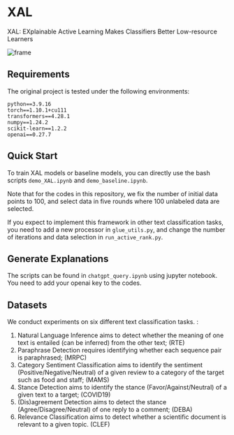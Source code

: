 # XAL
XAL: EXplainable Active Learning Makes Classifiers Better Low-resource Learners


![frame](https://github.com/LuoXiaoHeics/XAL/assets/48611831/e6f1dfc1-1f6b-413b-b2f6-ae4321766138)


## Requirements

The original project is tested under the following environments:

```
python==3.9.16
torch==1.10.1+cu111
transformers==4.28.1
numpy==1.24.2
scikit-learn==1.2.2
openai==0.27.7
```



## Quick Start
To train XAL models or baseline models, you can directly use the bash scripts ```demo_XAL.ipynb``` and ```demo_baseline.ipynb```. 

Note that for the codes in this repository, we fix the number of initial data points to 100, and select data in five rounds where 100 unlabeled data are selected. 

If you expect to implement this framework in other text classification tasks, you need to add a new processor in ```glue_utils.py```, and change the number of iterations and data selection in ```run_active_rank.py```.


## Generate Explanations
The scripts can be found in ```chatgpt_query.ipynb``` using jupyter notebook. You need to add your openai key to the codes. 


## Datasets
We conduct experiments on six different text classification tasks. :
1. Natural Language Inference aims to detect whether the meaning of one text is entailed (can be inferred) from the other text; (RTE)
2. Paraphrase Detection requires identifying whether each sequence pair is paraphrased; (MRPC)
3. Category Sentiment Classification aims to identify the sentiment (Positive/Negative/Neutral) of a given review to a category of the target such as food and staff; (MAMS)
4. Stance Detection aims to identify the stance (Favor/Against/Neutral) of a given text to a target; (COVID19)
5. (Dis)agreement Detection aims to detect the stance (Agree/Disagree/Neutral) of one reply to a comment; (DEBA)
6. Relevance Classification aims to detect whether a scientific document is relevant to a given topic. (CLEF)




